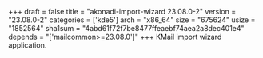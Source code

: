 +++
draft = false
title = "akonadi-import-wizard 23.08.0-2"
version = "23.08.0-2"
categories = ['kde5']
arch = "x86_64"
size = "675624"
usize = "1852564"
sha1sum = "4abd61f72f7be8477ffeaebf74aea2a8dec401e4"
depends = "['mailcommon>=23.08.0']"
+++
KMail import wizard application.